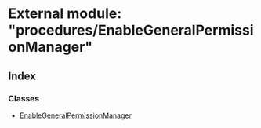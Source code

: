 # External module: "procedures/EnableGeneralPermissionManager"

## Index

### Classes

- [EnableGeneralPermissionManager](../classes/_procedures_enablegeneralpermissionmanager_.enablegeneralpermissionmanager.md)
